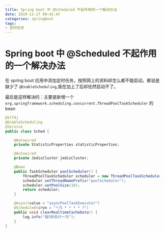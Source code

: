```yaml
---
title: Spring boot 中 @Scheduled 不起作用的一个解决办法
date: 2019-11-27 09:42:47
categories: springboot
tags:
- 定时任务
---
```


# Spring boot 中 @Scheduled 不起作用的一个解决办法

在 spring boot 应用中添加定时任务，按照网上的资料却怎么都不能启动，都说是缺少了 `@EnableScheduling`,我在加上了后却任然启动不了。

最后是这样解决的：主要是新增一个 `org.springframework.scheduling.concurrent.ThreadPoolTaskScheduler`  的 bean

```java
@Slf4j
@EnableScheduling
@Service
public class Sched {

    @Autowired
    private StatisticProperties statisticProperties;

    @Autowired
    private JedisCluster jedisCluster;

    @Bean
    public TaskScheduler poolScheduler() {
        ThreadPoolTaskScheduler scheduler = new ThreadPoolTaskScheduler();
        scheduler.setThreadNamePrefix("poolScheduler");
        scheduler.setPoolSize(10);
        return scheduler;
    }

    @Async(value = "asyncPoolTaskExecutor")
    @Scheduled(cron = "*/5 * * * * ?")
    public void clearRealtimeCacheData() {
        log.info("每5秒执行一次");
    }
}
```
